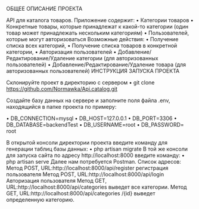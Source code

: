  ОБЩЕЕ ОПИСАНИЕ ПРОЕКТА

API для каталога товаров. Приложение содержит:
•	Категории товаров
•	Конкретные товары, которые принадлежат к какой-то категории (один товар может принадлежать нескольким категориям)
•	Пользователей, которые могут авторизоваться
Возможные действия:
•	Получение списка всех категорий, 
•	Получение списка товаров в конкретной категории,
•	Авторизация пользователей
•	Добавление/Редактирование/Удаление категории (для авторизованных пользователей)
•	Добавление/Редактирование/Удаление товара (для авторизованных пользователей)
ИНСТРУКЦИЯ ЗАПУСКА ПРОЕКТА

Склонируйте проект в директорию с сервером 
•	git clone https://github.com/Normawka/Api.catalog.git

Создайте базу данных на сервере и заполните поля файла .env, находящийся в папке проекта по примеру:

•	DB_CONNECTION=mysql
•	DB_HOST=127.0.0.1
•	DB_PORT=3306
•	DB_DATABASE=backendTest
•	DB_USERNAME=root
•	DB_PASSWORD= root

В открытой консоли директории проекта введите команду для генерации таблиц базы данных:
•	php artisan migrate
В той же консоли для запуска сайта по адресу http://localhost:8000 введите команду:
•	php artisan serve
Далее нам потребуется Postman.
Список адресов:
Метод POST, URL:http://localhost:8000/api/register регистрация пользователя
Метод POST, URL:http://localhost:8000/api/login Авторизация  пользователя
Метод GET, URL:http://localhost:8000/api/categories выведет все категории.
Метод GET, URL:http://localhost:8000/api/categories /{id} выведет определенную категорию.
